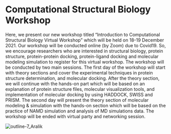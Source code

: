 
# Computational Structural Biology Workshop

Here, we present our new workshop titled “Introduction to Computational Structural Biology Virtual Workshop” which will be held on 18-19 December 2021. Our workshop will be conducted online (by Zoom) due to Covid19. So, we encourage researchers who are interested in structural biology, protein structure, protein-protein docking, protein-ligand docking and molecular modeling simulation to register for this virtual workshop. The workshop will be conducted by two main sessions. The first day of the workshop will start with theory sections and cover the experimental techniques in protein structure determination, and molecular docking. After the theory section, we will continue with the hands-on part which will be based on an explanation of protein structure files, molecular visualization tools, and implementation of molecular docking by using HADDOCK, SWISS and PRISM. The second day will present the theory section of molecular modeling & simulation with the hands-on section which will be based on the practice of NAMD simulation and analysis of MD simulations data. The workshop will be ended with virtual party and networking session.

![outline-7_Aralik](https://user-images.githubusercontent.com/20774259/146262217-fd69604b-7c71-418f-8a26-007859668727.png)

